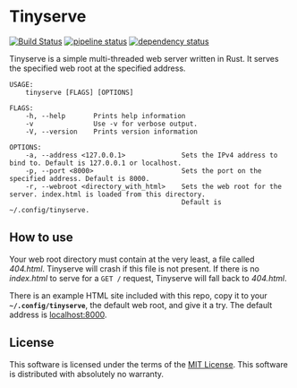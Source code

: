 # Tinyserve

[![Build Status](https://travis-ci.org/Babkock/Tinyserve.svg?branch=master)](https://travis-ci.org/Babkock/Tinyserve) [![pipeline status](https://gitlab.com/tbcargo/Tinyserve/badges/master/pipeline.svg)](https://gitlab.com/tbcargo/Tinyserve/-/commits/master) [![dependency status](https://deps.rs/repo/github/Babkock/tinyserve/status.svg)](https://deps.rs/repo/github/Babkock/tinyserve)

Tinyserve is a simple multi-threaded web server written in Rust. It serves the specified web root at the specified address.

```
USAGE:
    tinyserve [FLAGS] [OPTIONS]

FLAGS:
    -h, --help       Prints help information
    -v               Use -v for verbose output.
    -V, --version    Prints version information

OPTIONS:
    -a, --address <127.0.0.1>              Sets the IPv4 address to bind to. Default is 127.0.0.1 or localhost.
    -p, --port <8000>                      Sets the port on the specified address. Default is 8000.
    -r, --webroot <directory_with_html>    Sets the web root for the server. index.html is loaded from this directory.
                                           Default is ~/.config/tinyserve.
```

## How to use

Your web root directory must contain at the very least, a file called *404.html*. Tinyserve will crash if this file is not present. If there is no *index.html* to serve for a ```GET /``` request, Tinyserve will fall back to *404.html*.

There is an example HTML site included with this repo, copy it to your **```~/.config/tinyserve```**, the default web root, and give it a try. The default address is [localhost:8000](http://localhost:8000).

## License

This software is licensed under the terms of the [MIT License](https://github.com/Babkock/Tinyserve/blob/master/LICENSE.md). This software is distributed with absolutely no warranty.
